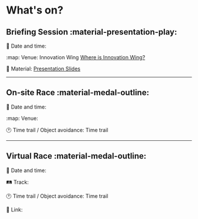 # **What's on?**

## Briefing Session :material-presentation-play:

:date: Date and time:  

:map: Venue: Innovation Wing [Where is Innovation Wing?](https://innowings.engg.hku.hk/innowing1/contact/)

:file_folder: Material: [Presentation Slides](https://docs.google.com/presentation/d/1Th2zJY-YMzIVBebSpcVIZfkUuJM2c79GChxB17jtdPU/edit#slide=id.p)

------------------------------------------------------------------------------------------------

## On-site Race :material-medal-outline:

:date: Date and time:

:map: Venue:

:clock1: Time trail / Object avoidance: Time trail

------------------------------------------------------------------------------------------------

## Virtual Race :material-medal-outline:

:date: Date and time:

:railway_track: Track:

:clock1: Time trail / Object avoidance: Time trail

:link: Link:

